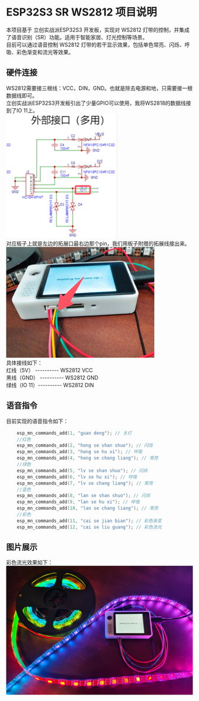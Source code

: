 # ESP32S3 SR WS2812 项目说明

本项目基于 立创实战派ESP32S3 开发板，实现对 WS2812 灯带的控制，并集成了语音识别（SR）功能。适用于智能家居、灯光控制等场景。<br>
目前可以通过语音控制 WS2812 灯带的若干显示效果，包括单色常亮、闪烁、呼吸、彩色渐变和流光等效果。<br>

## 硬件连接

WS2812需要接三根线：VCC，DIN，GND。也就是除去电源和地，只需要接一根数据线即可。<br>
立创实战派ESP32S3开发板引出了少量GPIO可以使用，我将WS2818的数据线接到了IO 11上。<br>
<img src="image/image2.png" alt="IO 11" width="300"><br>
对应板子上就是左边的拓展口最右边那个pin，我们用板子附赠的拓展线接出来。<br>
<img src="image/image3.png" alt="端口展示" width="400"><br>
具体接线如下：<br>
红线（5V）   ---------- WS2812 VCC<br>
黑线（GND）  ---------- WS2812 GND<br>
绿线（IO 11）---------- WS2812 DIN<br>

## 语音指令

目前实现的语音指令如下：
```c
    esp_mn_commands_add(1, "guan deng"); // 关灯
    //红色
    esp_mn_commands_add(2, "hong se shan shuo"); // 闪烁
    esp_mn_commands_add(3, "hong se hu xi"); // 呼吸
    esp_mn_commands_add(4, "hong se chang liang"); // 常亮
    //绿色
    esp_mn_commands_add(5, "lv se shan shuo"); // 闪烁
    esp_mn_commands_add(6, "lv se hu xi"); // 呼吸
    esp_mn_commands_add(7, "lv se chang liang"); // 常亮
    //蓝色
    esp_mn_commands_add(8, "lan se shan shuo"); // 闪烁
    esp_mn_commands_add(9, "lan se hu xi"); // 呼吸
    esp_mn_commands_add(10, "lan se chang liang"); // 常亮
    //彩色
    esp_mn_commands_add(11, "cai se jian bian"); // 彩色渐变
    esp_mn_commands_add(12, "cai se liu guang"); // 彩色流光
```

## 图片展示

彩色流光效果如下：<br>
<img src="image/image1.png" alt="彩色流光效果" width="600"> <br>
